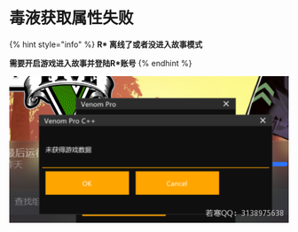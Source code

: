 # 毒液获取属性失败

{% hint style="info" %}
**R\* 离线了或者没进入故事模式**

**需要开启游戏进入故事并登陆R\*账号**
{% endhint %}

![](<../../.gitbook/assets/image (26).png>)
